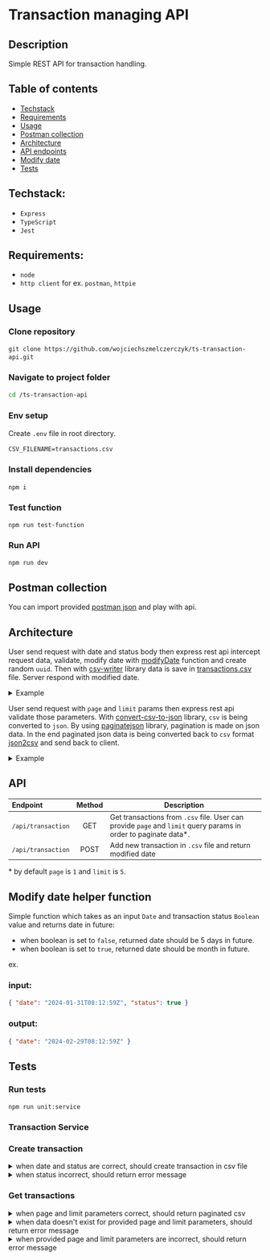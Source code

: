 # Transaction managing API

## Description

Simple REST API for transaction handling.

## Table of contents

- [Techstack](#techstack)
- [Requirements](#requirements)
- [Usage](#usage)
- [Postman collection](#postman-collection)
- [Architecture](#architecture)
- [API endpoints](#api)
- [Modify date](#modify-date-helper-function)
- [Tests](#tests)

## Techstack:

- `Express`
- `TypeScript`
- `Jest`

## Requirements:

- `node`
- `http client` for ex. `postman`, `httpie`

## Usage

### Clone repository

```
git clone https://github.com/wojciechszmelczerczyk/ts-transaction-api.git
```

### Navigate to project folder

```sh
cd /ts-transaction-api
```

### Env setup

Create `.env` file in root directory.

```dockerfile
CSV_FILENAME=transactions.csv
```

### Install dependencies

```
npm i
```

### Test function

```
npm run test-function
```

### Run API

```
npm run dev
```

## Postman collection

You can import provided [postman json](./ts-transaction-api.postman_collection.json) and play with api.

## Architecture

User send request with date and status body then express rest api intercept request data, validate, modify date with [modifyDate](/util/modifyDate.ts) function and create random `uuid`. Then with [csv-writer](https://github.com/ryu1kn/csv-writer) library data is save in [transactions.csv](./transactions.csv) file. Server respond with modified date.

<details>
<summary>Example</summary>

<img src="./img/arch-post.png">
</details>

User send request with `page` and `limit` params then express rest api validate those parameters. With [convert-csv-to-json](https://github.com/iuccio/CSVtoJSON) library, `csv` is being converted to `json`. By using [paginatejson](https://github.com/YeisonTapia/paginateJson) library, pagination is made on json data. In the end paginated json data is being converted back to `csv` format [json2csv](http://zemirco.github.io/json2csv) and send back to client.

<details>
<summary>Example</summary>

<img src="./img/arch-get.png">
</details>

## API

| Endpoint           | Method | Description                                                                                                      |
| :----------------- | :----: | ---------------------------------------------------------------------------------------------------------------- |
| `/api/transaction` |  GET   | Get transactions from `.csv` file. User can provide `page` and `limit` query params in order to paginate data\*. |
| `/api/transaction` |  POST  | Add new transaction in `.csv` file and return modified date                                                      |

\* by default `page` is `1` and `limit` is `5`.

## Modify date helper function

Simple function which takes as an input `Date` and transaction status `Boolean` value and returns date in future:

- when boolean is set to `false`, returned date should be 5 days in
  future.
- when boolean is set to `true`, returned date should be month in future.

ex.

### input:

```json
{ "date": "2024-01-31T08:12:59Z", "status": true }
```

### output:

```json
{ "date": "2024-02-29T08:12:59Z" }
```

## Tests

### Run tests

```
npm run unit:service
```

### Transaction Service

### Create transaction

<details>
<summary>when date and status are correct, should create transaction in csv file</summary>

```javascript
const req = {
  id: "58a39e7b-05a3-4daf-a44d-0b264a767ee3",
  date: new Date("2012-01-01"),
};

const body = {
  date: new Date("2012-01-01"),
  status: "true",
};

test("when date and status are correct, should create transaction in csv file", () => {
  expect(
    new TransactionService(new TransactionRepository()).createTransaction(
      req,
      body
    )
  ).toBeTruthy();
});
```

</details>

<details>
<summary>when status incorrect, should return error message</summary>

```javascript
test("when status incorrect, should return error message", async () => {
  body.status = "";

  const res = await new TransactionService(
    new TransactionRepository()
  ).createTransaction(req, body);

  expect(res).toStrictEqual({
    err: "Bad status type. Status has to be either 'true' or 'false'",
  });
});
```

</details>

### Get transactions

<details>
<summary>when page and limit parameters correct, should return paginated csv</summary>

```javascript
test("when page and limit parameters correct, should return paginated csv", () => {
  const queryParams = {
    page: "1",
    limit: "2",
  };
  const res = new TransactionService(
    new TransactionRepository()
  ).getTransaction(queryParams);

  expect(res).toBeTruthy();
});
```

</details>

<details>
<summary>
when data doesn't exist for provided page and limit parameters, should return error message
</summary>

```javascript
test("when data doesn't exist for provided page and limit parameters, should return error message", () => {
  const queryParams = {
    page: "10000",
    limit: "20000",
  };
  const res = new TransactionService(
    new TransactionRepository()
  ).getTransaction(queryParams);

  expect(res).toStrictEqual({ err: "No data available for this parameters" });
});
```

</details>

<details>
<summary>
when provided page and limit parameters are incorrect, should return error message
</summary>

```javascript
test("when provided page and limit parameters are incorrect, should return error message", () => {
  const queryParams = {
    page: "s",
    limit: "s",
  };
  const res = new TransactionService(
    new TransactionRepository()
  ).getTransaction(queryParams);

  expect(res).toStrictEqual({
    err: "Param has to be positive numeric value",
  });
});
```

</details>
